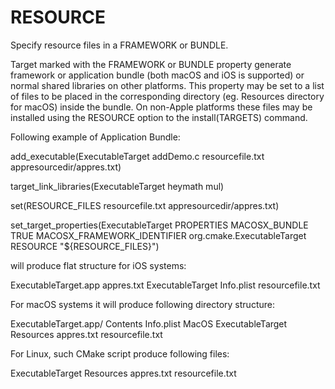   

# RESOURCE  
Specify resource files in a FRAMEWORK or BUNDLE.  

Target marked with the FRAMEWORK or BUNDLE property
generate framework or application bundle (both macOS and iOS is supported)
or normal shared libraries on other platforms.
This property may be set to a list of files to be placed in the corresponding
directory (eg. Resources directory for macOS) inside the bundle.
On non-Apple platforms these files may be installed using the RESOURCE
option to the install(TARGETS) command.  

Following example of Application Bundle:  

add_executable(ExecutableTarget
  addDemo.c
  resourcefile.txt
  appresourcedir/appres.txt)

target_link_libraries(ExecutableTarget heymath mul)

set(RESOURCE_FILES
  resourcefile.txt
  appresourcedir/appres.txt)

set_target_properties(ExecutableTarget PROPERTIES
  MACOSX_BUNDLE TRUE
  MACOSX_FRAMEWORK_IDENTIFIER org.cmake.ExecutableTarget
  RESOURCE "${RESOURCE_FILES}")

  

will produce flat structure for iOS systems:  

ExecutableTarget.app
  appres.txt
  ExecutableTarget
  Info.plist
  resourcefile.txt

  

For macOS systems it will produce following directory structure:  

ExecutableTarget.app/
  Contents
    Info.plist
    MacOS
      ExecutableTarget
    Resources
      appres.txt
      resourcefile.txt

  

For Linux, such CMake script produce following files:  

ExecutableTarget
Resources
  appres.txt
  resourcefile.txt

  

